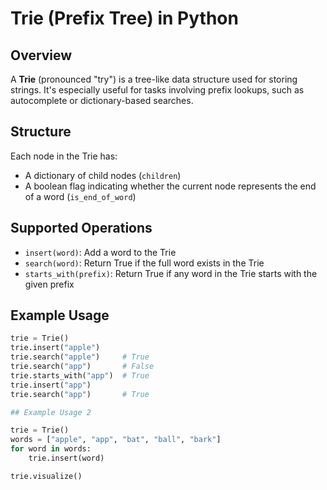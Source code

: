 # Trie (Prefix Tree) in Python

## Overview

A **Trie** (pronounced "try") is a tree-like data structure used for storing strings. It's especially useful for tasks involving prefix lookups, such as autocomplete or dictionary-based searches.

## Structure

Each node in the Trie has:

- A dictionary of child nodes (`children`)
- A boolean flag indicating whether the current node represents the end of a word (`is_end_of_word`)

## Supported Operations

- `insert(word)`: Add a word to the Trie
- `search(word)`: Return True if the full word exists in the Trie
- `starts_with(prefix)`: Return True if any word in the Trie starts with the given prefix

## Example Usage

```python
trie = Trie()
trie.insert("apple")
trie.search("apple")     # True
trie.search("app")       # False
trie.starts_with("app")  # True
trie.insert("app")
trie.search("app")       # True

## Example Usage 2

trie = Trie()
words = ["apple", "app", "bat", "ball", "bark"]
for word in words:
    trie.insert(word)

trie.visualize()
